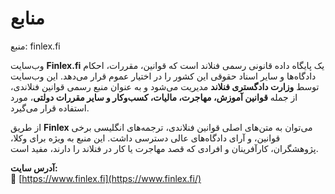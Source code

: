 # منابع

منبع: finlex.fi

وب‌سایت **Finlex.fi** یک پایگاه داده قانونی رسمی فنلاند است که قوانین، مقررات، احکام دادگاه‌ها و سایر اسناد حقوقی این کشور را در اختیار عموم قرار می‌دهد. این وب‌سایت توسط **وزارت دادگستری فنلاند** مدیریت می‌شود و به عنوان منبع رسمی قوانین فنلاندی، از جمله **قوانین آموزش، مهاجرت، مالیات، کسب‌وکار و سایر مقررات دولتی**، مورد استفاده قرار می‌گیرد.

از طریق **Finlex** می‌توان به متن‌های اصلی قوانین فنلاندی، ترجمه‌های انگلیسی برخی قوانین، و آرای دادگاه‌های عالی دسترسی داشت. این منبع به ویژه برای وکلا، پژوهشگران، کارآفرینان و افرادی که قصد مهاجرت یا کار در فنلاند را دارند، مفید است.

**آدرس سایت:**\
🔗 [https://www.finlex.fi](https://www.finlex.fi/)
